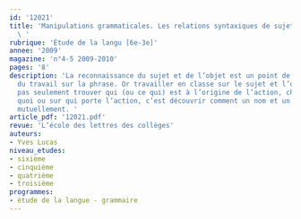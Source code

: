 ```yaml
---
id: '12021'
title: 'Manipulations grammaticales. Les relations syntaxiques de sujet et d’objet
  \ '
rubrique: 'Étude de la langu [6e-3e]'
annee: '2009'
magazine: 'n°4-5 2009-2010'
pages: '8'
description: 'La reconnaissance du sujet et de l’objet est un point de départ obligé
  du travail sur la phrase. Or travailler en classe sur le sujet et l’objet, ce n’est
  pas seulement trouver qui (ou ce qui) est à l’origine de l’action, chercher sur
  quoi ou sur qui porte l’action, c’est découvrir comment un nom et un verbe se contraignent
  mutuellement. '
article_pdf: '12021.pdf'
revue: 'L’école des lettres des collèges'
auteurs:
- Yves Lucas
niveau_etudes:
- sixième
- cinquième
- quatrième
- troisième
programmes:
- étude de la langue - grammaire
---
```

